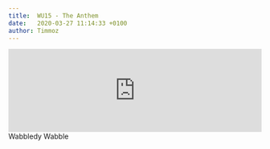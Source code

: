 ```yaml
---
title:  WU15 - The Anthem
date:   2020-03-27 11:14:33 +0100
author: Timmoz
---
```

<div class="soundcloud-container ">
<iframe width="100%" height="166" scrolling="no" frameborder="no" allow="autoplay" src="https://w.soundcloud.com/player/?url=https%3A//api.soundcloud.com/tracks/232280739&color=%233c3c3c&auto_play=false&hide_related=false&show_comments=true&show_user=true&show_reposts=false&show_teaser=true"></iframe>
</div>

<div class="post-content-message"> 
Wabbledy Wabble
</div>